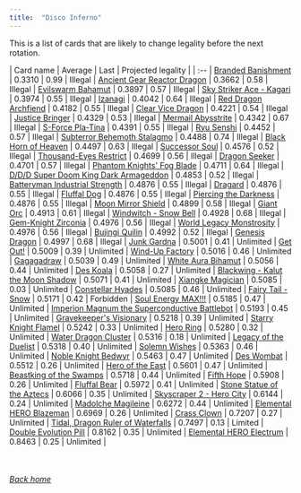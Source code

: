 ```yaml
---
title:  "Disco Inferno"
---
```


This is a list of cards that are likely to change legality before the next rotation.

| Card name | Average | Last | Projected legality |
| :-- |
[Branded Banishment](https://db.ygoprodeck.com/card/?search=Branded%20Banishment) | 0.3310 | 0.99 | Illegal |
[Ancient Gear Reactor Dragon](https://db.ygoprodeck.com/card/?search=Ancient%20Gear%20Reactor%20Dragon) | 0.3662 | 0.58 | Illegal |
[Evilswarm Bahamut](https://db.ygoprodeck.com/card/?search=Evilswarm%20Bahamut) | 0.3897 | 0.57 | Illegal |
[Sky Striker Ace - Kagari](https://db.ygoprodeck.com/card/?search=Sky%20Striker%20Ace%20-%20Kagari) | 0.3974 | 0.55 | Illegal |
[Izanagi](https://db.ygoprodeck.com/card/?search=Izanagi) | 0.4042 | 0.64 | Illegal |
[Red Dragon Archfiend](https://db.ygoprodeck.com/card/?search=Red%20Dragon%20Archfiend) | 0.4182 | 0.55 | Illegal |
[Clear Vice Dragon](https://db.ygoprodeck.com/card/?search=Clear%20Vice%20Dragon) | 0.4221 | 0.54 | Illegal |
[Justice Bringer](https://db.ygoprodeck.com/card/?search=Justice%20Bringer) | 0.4329 | 0.53 | Illegal |
[Mermail Abysstrite](https://db.ygoprodeck.com/card/?search=Mermail%20Abysstrite) | 0.4342 | 0.67 | Illegal |
[S-Force Pla-Tina](https://db.ygoprodeck.com/card/?search=S-Force%20Pla-Tina) | 0.4391 | 0.55 | Illegal |
[Ryu Senshi](https://db.ygoprodeck.com/card/?search=Ryu%20Senshi) | 0.4452 | 0.57 | Illegal |
[Subterror Behemoth Stalagmo](https://db.ygoprodeck.com/card/?search=Subterror%20Behemoth%20Stalagmo) | 0.4488 | 0.74 | Illegal |
[Black Horn of Heaven](https://db.ygoprodeck.com/card/?search=Black%20Horn%20of%20Heaven) | 0.4497 | 0.63 | Illegal |
[Successor Soul](https://db.ygoprodeck.com/card/?search=Successor%20Soul) | 0.4576 | 0.52 | Illegal |
[Thousand-Eyes Restrict](https://db.ygoprodeck.com/card/?search=Thousand-Eyes%20Restrict) | 0.4699 | 0.56 | Illegal |
[Dragon Seeker](https://db.ygoprodeck.com/card/?search=Dragon%20Seeker) | 0.4701 | 0.57 | Illegal |
[Phantom Knights' Fog Blade](https://db.ygoprodeck.com/card/?search=Phantom%20Knights'%20Fog%20Blade) | 0.4711 | 0.64 | Illegal |
[D/D/D Super Doom King Dark Armageddon](https://db.ygoprodeck.com/card/?search=D/D/D%20Super%20Doom%20King%20Dark%20Armageddon) | 0.4853 | 0.52 | Illegal |
[Batteryman Industrial Strength](https://db.ygoprodeck.com/card/?search=Batteryman%20Industrial%20Strength) | 0.4876 | 0.55 | Illegal |
[Dragard](https://db.ygoprodeck.com/card/?search=Dragard) | 0.4876 | 0.55 | Illegal |
[Fluffal Dog](https://db.ygoprodeck.com/card/?search=Fluffal%20Dog) | 0.4876 | 0.55 | Illegal |
[Piercing the Darkness](https://db.ygoprodeck.com/card/?search=Piercing%20the%20Darkness) | 0.4876 | 0.55 | Illegal |
[Moon Mirror Shield](https://db.ygoprodeck.com/card/?search=Moon%20Mirror%20Shield) | 0.4899 | 0.58 | Illegal |
[Giant Orc](https://db.ygoprodeck.com/card/?search=Giant%20Orc) | 0.4913 | 0.61 | Illegal |
[Windwitch - Snow Bell](https://db.ygoprodeck.com/card/?search=Windwitch%20-%20Snow%20Bell) | 0.4928 | 0.68 | Illegal |
[Gem-Knight Zirconia](https://db.ygoprodeck.com/card/?search=Gem-Knight%20Zirconia) | 0.4976 | 0.56 | Illegal |
[World Legacy Monstrosity](https://db.ygoprodeck.com/card/?search=World%20Legacy%20Monstrosity) | 0.4976 | 0.56 | Illegal |
[Bujingi Quilin](https://db.ygoprodeck.com/card/?search=Bujingi%20Quilin) | 0.4992 | 0.52 | Illegal |
[Genesis Dragon](https://db.ygoprodeck.com/card/?search=Genesis%20Dragon) | 0.4997 | 0.68 | Illegal |
[Junk Gardna](https://db.ygoprodeck.com/card/?search=Junk%20Gardna) | 0.5001 | 0.41 | Unlimited |
[Get Out!](https://db.ygoprodeck.com/card/?search=Get%20Out!) | 0.5009 | 0.39 | Unlimited |
[Wind-Up Factory](https://db.ygoprodeck.com/card/?search=Wind-Up%20Factory) | 0.5016 | 0.46 | Unlimited |
[Gagagadraw](https://db.ygoprodeck.com/card/?search=Gagagadraw) | 0.5039 | 0.49 | Unlimited |
[White Aura Bihamut](https://db.ygoprodeck.com/card/?search=White%20Aura%20Bihamut) | 0.5056 | 0.44 | Unlimited |
[Des Koala](https://db.ygoprodeck.com/card/?search=Des%20Koala) | 0.5058 | 0.27 | Unlimited |
[Blackwing - Kalut the Moon Shadow](https://db.ygoprodeck.com/card/?search=Blackwing%20-%20Kalut%20the%20Moon%20Shadow) | 0.5071 | 0.41 | Unlimited |
[Xiangke Magician](https://db.ygoprodeck.com/card/?search=Xiangke%20Magician) | 0.5085 | 0.03 | Unlimited |
[Constellar Hyades](https://db.ygoprodeck.com/card/?search=Constellar%20Hyades) | 0.5085 | 0.46 | Unlimited |
[Fairy Tail - Snow](https://db.ygoprodeck.com/card/?search=Fairy%20Tail%20-%20Snow) | 0.5171 | 0.42 | Forbidden |
[Soul Energy MAX!!!](https://db.ygoprodeck.com/card/?search=Soul%20Energy%20MAX!!!) | 0.5185 | 0.47 | Unlimited |
[Imperion Magnum the Superconductive Battlebot](https://db.ygoprodeck.com/card/?search=Imperion%20Magnum%20the%20Superconductive%20Battlebot) | 0.5193 | 0.45 | Unlimited |
[Gravekeeper's Visionary](https://db.ygoprodeck.com/card/?search=Gravekeeper's%20Visionary) | 0.5218 | 0.39 | Unlimited |
[Starry Knight Flamel](https://db.ygoprodeck.com/card/?search=Starry%20Knight%20Flamel) | 0.5242 | 0.33 | Unlimited |
[Hero Ring](https://db.ygoprodeck.com/card/?search=Hero%20Ring) | 0.5280 | 0.32 | Unlimited |
[Water Dragon Cluster](https://db.ygoprodeck.com/card/?search=Water%20Dragon%20Cluster) | 0.5316 | 0.18 | Unlimited |
[Legacy of the Duelist](https://db.ygoprodeck.com/card/?search=Legacy%20of%20the%20Duelist) | 0.5318 | 0.40 | Unlimited |
[Solemn Wishes](https://db.ygoprodeck.com/card/?search=Solemn%20Wishes) | 0.5363 | 0.46 | Unlimited |
[Noble Knight Bedwyr](https://db.ygoprodeck.com/card/?search=Noble%20Knight%20Bedwyr) | 0.5463 | 0.47 | Unlimited |
[Des Wombat](https://db.ygoprodeck.com/card/?search=Des%20Wombat) | 0.5512 | 0.26 | Unlimited |
[Hero of the East](https://db.ygoprodeck.com/card/?search=Hero%20of%20the%20East) | 0.5601 | 0.47 | Unlimited |
[Beastking of the Swamps](https://db.ygoprodeck.com/card/?search=Beastking%20of%20the%20Swamps) | 0.5718 | 0.44 | Unlimited |
[Fifth Hope](https://db.ygoprodeck.com/card/?search=Fifth%20Hope) | 0.5908 | 0.26 | Unlimited |
[Fluffal Bear](https://db.ygoprodeck.com/card/?search=Fluffal%20Bear) | 0.5972 | 0.41 | Unlimited |
[Stone Statue of the Aztecs](https://db.ygoprodeck.com/card/?search=Stone%20Statue%20of%20the%20Aztecs) | 0.6066 | 0.35 | Unlimited |
[Skyscraper 2 - Hero City](https://db.ygoprodeck.com/card/?search=Skyscraper%202%20-%20Hero%20City) | 0.6144 | 0.24 | Unlimited |
[Madolche Magileine](https://db.ygoprodeck.com/card/?search=Madolche%20Magileine) | 0.6272 | 0.44 | Unlimited |
[Elemental HERO Blazeman](https://db.ygoprodeck.com/card/?search=Elemental%20HERO%20Blazeman) | 0.6969 | 0.26 | Unlimited |
[Crass Clown](https://db.ygoprodeck.com/card/?search=Crass%20Clown) | 0.7207 | 0.27 | Unlimited |
[Tidal, Dragon Ruler of Waterfalls](https://db.ygoprodeck.com/card/?search=Tidal,%20Dragon%20Ruler%20of%20Waterfalls) | 0.7497 | 0.13 | Limited |
[Double Evolution Pill](https://db.ygoprodeck.com/card/?search=Double%20Evolution%20Pill) | 0.8162 | 0.35 | Unlimited |
[Elemental HERO Electrum](https://db.ygoprodeck.com/card/?search=Elemental%20HERO%20Electrum) | 0.8463 | 0.25 | Unlimited |

<br>

###### [Back home](index)